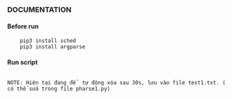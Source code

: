### DOCUMENTATION

#### Before run 
```yum install python3-pip
    pip3 install sched
    pip3 install argparse
```

#### Run script
``` python3 pharse1.py -d A -s B -dp C -p udp

NOTE: Hiện tại đang để  tự động xóa sau 30s, lưu vào file test1.txt. ( có thể sửa trong file pharse1.py)